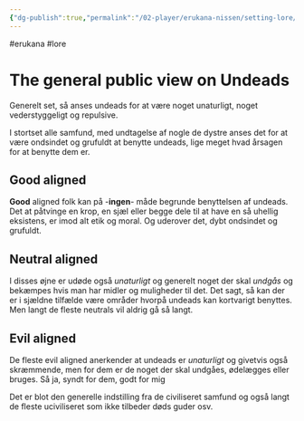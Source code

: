 ```yaml
---
{"dg-publish":true,"permalink":"/02-player/erukana-nissen/setting-lore/the-undead-and-the-populace-view/"}
---
```


#erukana #lore 

# The general public view on Undeads
Generelt set, så anses undeads for at være noget unaturligt, noget vederstyggeligt og repulsive.

I stortset alle samfund, med undtagelse af nogle de dystre anses det for at være ondsindet og grufuldt at benytte undeads, lige meget hvad årsagen for at benytte dem er.

## Good aligned
**Good** aligned folk kan på -**ingen**- måde begrunde benyttelsen af undeads. Det at påtvinge en krop, en sjæl eller begge dele til at have en så uhellig eksistens, er imod alt etik og moral. Og uderover det, dybt ondsindet og grufuldt.

## Neutral aligned
I disses øjne er udøde også *unaturligt* og generelt noget der skal *undgås* og bekæmpes hvis man har midler og muligheder til det.
Det sagt, så kan der er i sjældne tilfælde være områder hvorpå undeads kan kortvarigt benyttes. Men langt de fleste neutrals vil aldrig gå så langt. 

## Evil aligned
De fleste evil aligned anerkender at undeads er *unaturligt* og givetvis også skræmmende, men for dem er de noget der skal undgåes, ødelægges eller bruges. 
Så ja, syndt for dem, godt for mig 

Det er blot den generelle indstilling fra de civiliseret samfund og også langt de fleste uciviliseret som ikke tilbeder døds guder osv.